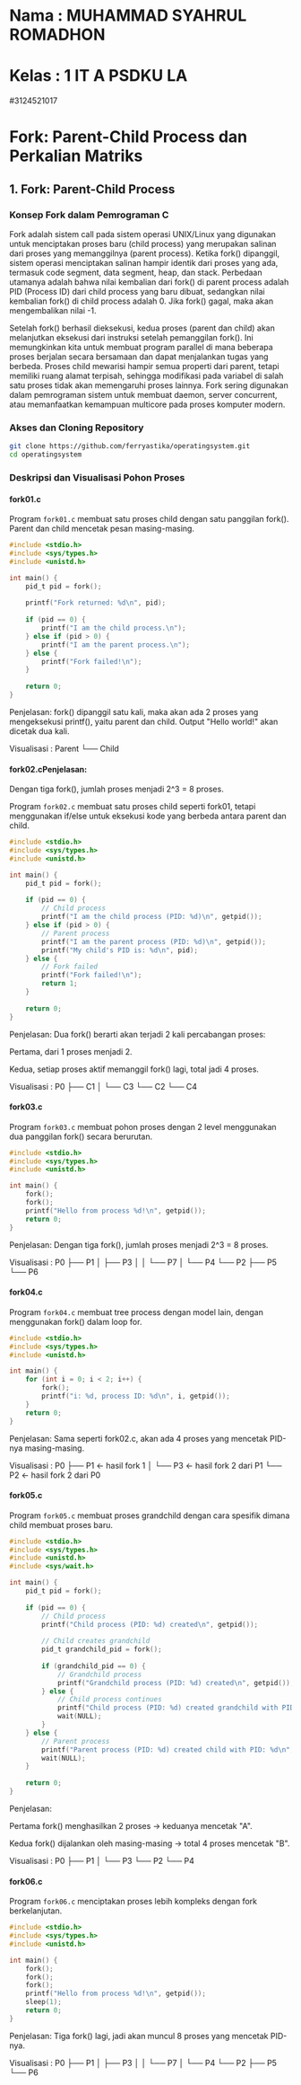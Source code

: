 # Nama : MUHAMMAD SYAHRUL ROMADHON
# Kelas : 1 IT A PSDKU LA
#3124521017


# Fork: Parent-Child Process dan Perkalian Matriks

## 1. Fork: Parent-Child Process

### Konsep Fork dalam Pemrograman C

Fork adalah sistem call pada sistem operasi UNIX/Linux yang digunakan untuk menciptakan proses baru (child process) yang merupakan salinan dari proses yang memanggilnya (parent process). Ketika fork() dipanggil, sistem operasi menciptakan salinan hampir identik dari proses yang ada, termasuk code segment, data segment, heap, dan stack. Perbedaan utamanya adalah bahwa nilai kembalian dari fork() di parent process adalah PID (Process ID) dari child process yang baru dibuat, sedangkan nilai kembalian fork() di child process adalah 0. Jika fork() gagal, maka akan mengembalikan nilai -1.

Setelah fork() berhasil dieksekusi, kedua proses (parent dan child) akan melanjutkan eksekusi dari instruksi setelah pemanggilan fork(). Ini memungkinkan kita untuk membuat program parallel di mana beberapa proses berjalan secara bersamaan dan dapat menjalankan tugas yang berbeda. Proses child mewarisi hampir semua properti dari parent, tetapi memiliki ruang alamat terpisah, sehingga modifikasi pada variabel di salah satu proses tidak akan memengaruhi proses lainnya. Fork sering digunakan dalam pemrograman sistem untuk membuat daemon, server concurrent, atau memanfaatkan kemampuan multicore pada proses komputer modern.


### Akses dan Cloning Repository

```bash
git clone https://github.com/ferryastika/operatingsystem.git
cd operatingsystem
```

### Deskripsi dan Visualisasi Pohon Proses

#### fork01.c

Program `fork01.c` membuat satu proses child dengan satu panggilan fork(). Parent dan child mencetak pesan masing-masing.

```c
#include <stdio.h>
#include <sys/types.h>
#include <unistd.h>

int main() {
    pid_t pid = fork();
    
    printf("Fork returned: %d\n", pid);
    
    if (pid == 0) {
        printf("I am the child process.\n");
    } else if (pid > 0) {
        printf("I am the parent process.\n");
    } else {
        printf("Fork failed!\n");
    }
    
    return 0;
}
```

Penjelasan:
fork() dipanggil satu kali, maka akan ada 2 proses yang mengeksekusi printf(), yaitu parent dan child. Output "Hello world!" akan dicetak dua kali.

Visualisasi :
Parent
 └── Child


#### fork02.cPenjelasan:
Dengan tiga fork(), jumlah proses menjadi 2^3 = 8 proses.

Program `fork02.c` membuat satu proses child seperti fork01, tetapi menggunakan if/else untuk eksekusi kode yang berbeda antara parent dan child.

```c
#include <stdio.h>
#include <sys/types.h>
#include <unistd.h>

int main() {
    pid_t pid = fork();
    
    if (pid == 0) {
        // Child process
        printf("I am the child process (PID: %d)\n", getpid());
    } else if (pid > 0) {
        // Parent process
        printf("I am the parent process (PID: %d)\n", getpid());
        printf("My child's PID is: %d\n", pid);
    } else {
        // Fork failed
        printf("Fork failed!\n");
        return 1;
    }
    
    return 0;
}
```

Penjelasan:
Dua fork() berarti akan terjadi 2 kali percabangan proses:

Pertama, dari 1 proses menjadi 2.

Kedua, setiap proses aktif memanggil fork() lagi, total jadi 4 proses.

Visualisasi :
P0
├── C1
│   └── C3
└── C2
    └── C4



#### fork03.c

Program `fork03.c` membuat pohon proses dengan 2 level menggunakan dua panggilan fork() secara berurutan.

```c
#include <stdio.h>
#include <sys/types.h>
#include <unistd.h>

int main() {
    fork();
    fork();
    printf("Hello from process %d!\n", getpid());
    return 0;
}
```

Penjelasan:
Dengan tiga fork(), jumlah proses menjadi 2^3 = 8 proses.

Visualisasi :
P0
├── P1
│   ├── P3
│   │   └── P7
│   └── P4
└── P2
    ├── P5
    └── P6


#### fork04.c

Program `fork04.c` membuat tree process dengan model lain, dengan menggunakan fork() dalam loop for.

```c
#include <stdio.h>
#include <sys/types.h>
#include <unistd.h>

int main() {
    for (int i = 0; i < 2; i++) {
        fork();
        printf("i: %d, process ID: %d\n", i, getpid());
    }
    return 0;
}
```
Penjelasan:
Sama seperti fork02.c, akan ada 4 proses yang mencetak PID-nya masing-masing.

Visualisasi :
P0
├── P1  ← hasil fork 1
│   └── P3  ← hasil fork 2 dari P1
└── P2  ← hasil fork 2 dari P0



#### fork05.c

Program `fork05.c` membuat proses grandchild dengan cara spesifik dimana child membuat proses baru.

```c
#include <stdio.h>
#include <sys/types.h>
#include <unistd.h>
#include <sys/wait.h>

int main() {
    pid_t pid = fork();
    
    if (pid == 0) {
        // Child process
        printf("Child process (PID: %d) created\n", getpid());
        
        // Child creates grandchild
        pid_t grandchild_pid = fork();
        
        if (grandchild_pid == 0) {
            // Grandchild process
            printf("Grandchild process (PID: %d) created\n", getpid());
        } else {
            // Child process continues
            printf("Child process (PID: %d) created grandchild with PID: %d\n", getpid(), grandchild_pid);
            wait(NULL);
        }
    } else {
        // Parent process
        printf("Parent process (PID: %d) created child with PID: %d\n", getpid(), pid);
        wait(NULL);
    }
    
    return 0;
}
```

Penjelasan:

Pertama fork() menghasilkan 2 proses → keduanya mencetak "A".

Kedua fork() dijalankan oleh masing-masing → total 4 proses mencetak "B".

Visualisasi :
P0
├── P1
│   └── P3
└── P2
    └── P4


#### fork06.c

Program `fork06.c` menciptakan proses lebih kompleks dengan fork berkelanjutan.

```c
#include <stdio.h>
#include <sys/types.h>
#include <unistd.h>

int main() {
    fork();
    fork();
    fork();
    printf("Hello from process %d!\n", getpid());
    sleep(1);
    return 0;
}
```

Penjelasan: Tiga fork() lagi, jadi akan muncul 8 proses yang mencetak PID-nya.

Visualisasi :
P0
├── P1
│   ├── P3
│   │   └── P7
│   └── P4
└── P2
    ├── P5
    └── P6
